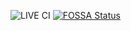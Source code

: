 ![LIVE CI](https://github.com/ChrisDoernen/Livestream-App/workflows/LIVE%20CI/badge.svg?branch=master)
[![FOSSA Status](https://app.fossa.com/api/projects/git%2Bgithub.com%2FChrisDoernen%2FLivestream-App.svg?type=shield)](https://app.fossa.com/projects/git%2Bgithub.com%2FChrisDoernen%2FLivestream-App?ref=badge_shield)
